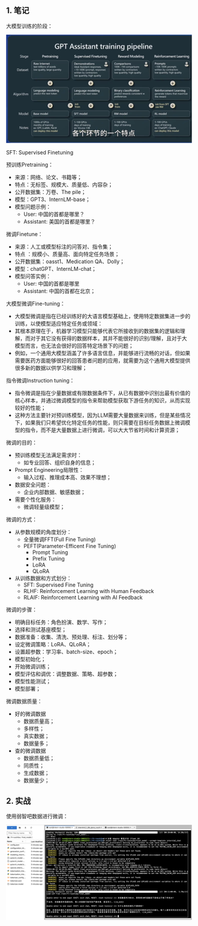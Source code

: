 ## 1. 笔记

大模型训练的阶段：

![](./大模型训练的阶段.png)



SFT: Supervised Finetuning



预训练Pretraining：

* 来源：网络、论文、书籍等；
* 特点：无标签、规模大、质量低、内容杂；
* 公开数据集：万卷、The  pile；
* 模型：GPT3、InternLM-base；
* 模型问题示例：
  * User: 中国的首都是哪里？
  * Assistant: 美国的首都是哪里？



微调Finetune：

* 来源：人工或模型标注的问答对、指令集；
* 特点 ：规模小、质量高、面向特定任务场景；
* 公开数据集：oasst1、Medication  QA、Dolly；
* 模型：chatGPT、InternLM-chat；
* 模型问答实例：
  * User: 中国的首都是哪里
  * Assistant: 中国的首都在北京；



大模型微调Fine-tuning：

* 大模型微调是指在已经训练好的大语言模型基础上，使用特定数据集进一步的训练，以使模型适应特定任务或领域：
* 其根本原理在于，机器学习模型只能够代表它所接收到的数据集的逻辑和理解，而对于其它没有获得的数据样本，其并不能很好的识别/理解，且对于大模型而言，也无法会很好的回答特定场景下的问题；
* 例如，一个通用大模型涵盖了许多语言信息，并能够进行流畅的对话，但如果需要医药方面能够很好的回答患者问题的应用，就需要为这个通用大模型提供很多新的数据以供学习和理解；

指令微调Instruction tuning：

* 指令微调是指在少量数据或有限数据条件下，从已有数据中识别出最有价值的核心样本，并通过微调模型的指令来帮助模型获取下游任务的知识，从而实现较好的性能；
* 这种方法主要针对预训练模型，因为LLM需要大量数据来训练，但是某些情况下，如果我们只希望优化特定任务的性能，则只需要在目标任务数据上微调模型的指令，而不是大量数据上进行微调，可以大大节省时间和计算资源；



微调的目的：

* 预训练模型无法满足需求时：
  * 如专业回答、组织自身的信息；
* Prompt Engineering局限性：
  * 输入过程、推理成本高、效果不理想；
* 数据安全问题：
  * 企业内部数据、敏感数据；
* 需要个性化服务：
  * 微调轻量级模型；



微调的方式：

* 从参数规模的角度划分：
  * 全量微调FFT(Full Fine Tuning)
  * PEFT(Parameter-Efficent Fine Tuning)
    * Prompt Tuning
    * Prefix Tuning
    * LoRA
    * QLoRA
* 从训练数据和方式划分：
  * SFT: Supervised Fine Tuning
  * RLHF: Reinforcement Learning with Human Feedback
  * RLAIF: Reinforcement Learning with AI Feedback



微调的步骤：

* 明确目标任务：角色扮演、数学、写作；
* 选择和测试基座模型；
* 数据准备：收集、清洗、预处理、标注、划分等；
* 设定微调策略：LoRA、QLoRA；
* 设置超参数：学习率、batch-size、epoch；
* 模型初始化；
* 开始微调训练；
* 模型评估和调优：调整数据、策略、超参数；
* 模型性能测试；
* 模型部署；



微调数据质量：

* 好的微调数据
  * 数据质量高；
  * 多样性；
  * 真实数据；
  * 数据量多；
* 查的微调数据
  * 数据质量低；
  * 同质性；
  * 生成数据；
  * 数据量少；



## 2. 实战

使用弱智吧数据进行微调：

![](./弱智吧-微调.png)





